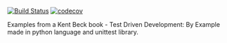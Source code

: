 [![Build Status](https://travis-ci.org/TheProrok29/python_tdd_kent_beck_book_examples.svg?branch=master)](https://travis-ci.org/TheProrok29/python_tdd_kent_beck_book_examples) [![codecov](https://codecov.io/gh/TheProrok29/python_tdd_kent_beck_book_examples/branch/master/graph/badge.svg)](https://codecov.io/gh/TheProrok29/python_tdd_kent_beck_book_examples)


Examples from a Kent Beck book - Test Driven Development: By Example made in python language and unittest library.
